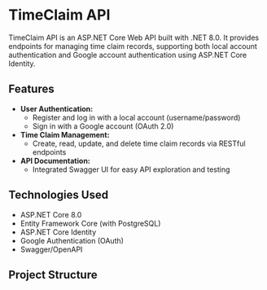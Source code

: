 # TimeClaim API

TimeClaim API is an ASP.NET Core Web API built with .NET 8.0. It provides endpoints for managing time claim records, supporting both local account authentication and Google account authentication using ASP.NET Core Identity.

## Features

- **User Authentication:**  
  - Register and log in with a local account (username/password)
  - Sign in with a Google account (OAuth 2.0)
- **Time Claim Management:**  
  - Create, read, update, and delete time claim records via RESTful endpoints
- **API Documentation:**  
  - Integrated Swagger UI for easy API exploration and testing

## Technologies Used

- ASP.NET Core 8.0
- Entity Framework Core (with PostgreSQL)
- ASP.NET Core Identity
- Google Authentication (OAuth)
- Swagger/OpenAPI

## Project Structure
